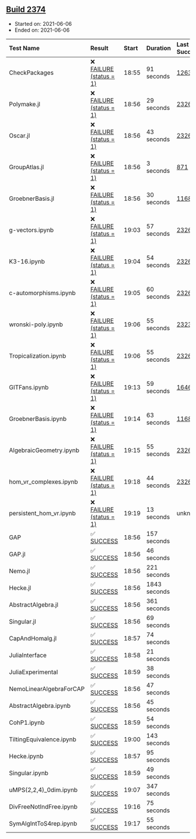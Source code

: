 ## [Build 2374](https://oscarci.mathematik.uni-kl.de/job/oscar-stable/2374/)

* Started on: 2021-06-06
* Ended on: 2021-06-06

| Test Name    | Result | Start | Duration | Last Success | First Failure |
|:-------------|:-------|:------|:---------|:-------------|:--------------|
| CheckPackages | ❌ [FAILURE (status = 1)](https://oscarci.mathematik.uni-kl.de/job/oscar-stable/2374/artifact/logs/build-2374/CheckPackages.log) | 18:55 | 91 seconds | [1263](https://oscarci.mathematik.uni-kl.de/job/oscar-stable/1263/) | [1264](https://oscarci.mathematik.uni-kl.de/job/oscar-stable/1264/) |
| Polymake.jl | ❌ [FAILURE (status = 1)](https://oscarci.mathematik.uni-kl.de/job/oscar-stable/2374/artifact/logs/build-2374/Polymake.jl.log) | 18:56 | 29 seconds | [2326](https://oscarci.mathematik.uni-kl.de/job/oscar-stable/2326/) | [2327](https://oscarci.mathematik.uni-kl.de/job/oscar-stable/2327/) |
| Oscar.jl | ❌ [FAILURE (status = 1)](https://oscarci.mathematik.uni-kl.de/job/oscar-stable/2374/artifact/logs/build-2374/Oscar.jl.log) | 18:56 | 43 seconds | [2326](https://oscarci.mathematik.uni-kl.de/job/oscar-stable/2326/) | [2327](https://oscarci.mathematik.uni-kl.de/job/oscar-stable/2327/) |
| GroupAtlas.jl | ❌ [FAILURE (status = 1)](https://oscarci.mathematik.uni-kl.de/job/oscar-stable/2374/artifact/logs/build-2374/GroupAtlas.jl.log) | 18:56 | 3 seconds | [871](https://oscarci.mathematik.uni-kl.de/job/oscar-stable/871/) | [872](https://oscarci.mathematik.uni-kl.de/job/oscar-stable/872/) |
| GroebnerBasis.jl | ❌ [FAILURE (status = 1)](https://oscarci.mathematik.uni-kl.de/job/oscar-stable/2374/artifact/logs/build-2374/GroebnerBasis.jl.log) | 18:56 | 30 seconds | [1168](https://oscarci.mathematik.uni-kl.de/job/oscar-stable/1168/) | [1169](https://oscarci.mathematik.uni-kl.de/job/oscar-stable/1169/) |
| g-vectors.ipynb | ❌ [FAILURE (status = 1)](https://oscarci.mathematik.uni-kl.de/job/oscar-stable/2374/artifact/logs/build-2374/g-vectors.ipynb.log) | 19:03 | 57 seconds | [2326](https://oscarci.mathematik.uni-kl.de/job/oscar-stable/2326/) | [2327](https://oscarci.mathematik.uni-kl.de/job/oscar-stable/2327/) |
| K3-16.ipynb | ❌ [FAILURE (status = 1)](https://oscarci.mathematik.uni-kl.de/job/oscar-stable/2374/artifact/logs/build-2374/K3-16.ipynb.log) | 19:04 | 54 seconds | [2326](https://oscarci.mathematik.uni-kl.de/job/oscar-stable/2326/) | [2327](https://oscarci.mathematik.uni-kl.de/job/oscar-stable/2327/) |
| c-automorphisms.ipynb | ❌ [FAILURE (status = 1)](https://oscarci.mathematik.uni-kl.de/job/oscar-stable/2374/artifact/logs/build-2374/c-automorphisms.ipynb.log) | 19:05 | 60 seconds | [2326](https://oscarci.mathematik.uni-kl.de/job/oscar-stable/2326/) | [2327](https://oscarci.mathematik.uni-kl.de/job/oscar-stable/2327/) |
| wronski-poly.ipynb | ❌ [FAILURE (status = 1)](https://oscarci.mathematik.uni-kl.de/job/oscar-stable/2374/artifact/logs/build-2374/wronski-poly.ipynb.log) | 19:06 | 55 seconds | [2323](https://oscarci.mathematik.uni-kl.de/job/oscar-stable/2323/) | [2324](https://oscarci.mathematik.uni-kl.de/job/oscar-stable/2324/) |
| Tropicalization.ipynb | ❌ [FAILURE (status = 1)](https://oscarci.mathematik.uni-kl.de/job/oscar-stable/2374/artifact/logs/build-2374/Tropicalization.ipynb.log) | 19:06 | 55 seconds | [2326](https://oscarci.mathematik.uni-kl.de/job/oscar-stable/2326/) | [2327](https://oscarci.mathematik.uni-kl.de/job/oscar-stable/2327/) |
| GITFans.ipynb | ❌ [FAILURE (status = 1)](https://oscarci.mathematik.uni-kl.de/job/oscar-stable/2374/artifact/logs/build-2374/GITFans.ipynb.log) | 19:13 | 59 seconds | [1646](https://oscarci.mathematik.uni-kl.de/job/oscar-stable/1646/) | [1647](https://oscarci.mathematik.uni-kl.de/job/oscar-stable/1647/) |
| GroebnerBasis.ipynb | ❌ [FAILURE (status = 1)](https://oscarci.mathematik.uni-kl.de/job/oscar-stable/2374/artifact/logs/build-2374/GroebnerBasis.ipynb.log) | 19:14 | 63 seconds | [1168](https://oscarci.mathematik.uni-kl.de/job/oscar-stable/1168/) | [1169](https://oscarci.mathematik.uni-kl.de/job/oscar-stable/1169/) |
| AlgebraicGeometry.ipynb | ❌ [FAILURE (status = 1)](https://oscarci.mathematik.uni-kl.de/job/oscar-stable/2374/artifact/logs/build-2374/AlgebraicGeometry.ipynb.log) | 19:15 | 55 seconds | [2326](https://oscarci.mathematik.uni-kl.de/job/oscar-stable/2326/) | [2327](https://oscarci.mathematik.uni-kl.de/job/oscar-stable/2327/) |
| hom_vr_complexes.ipynb | ❌ [FAILURE (status = 1)](https://oscarci.mathematik.uni-kl.de/job/oscar-stable/2374/artifact/logs/build-2374/hom_vr_complexes.ipynb.log) | 19:18 | 44 seconds | [2326](https://oscarci.mathematik.uni-kl.de/job/oscar-stable/2326/) | [2327](https://oscarci.mathematik.uni-kl.de/job/oscar-stable/2327/) |
| persistent_hom_vr.ipynb | ❌ [FAILURE (status = 1)](https://oscarci.mathematik.uni-kl.de/job/oscar-stable/2374/artifact/logs/build-2374/persistent_hom_vr.ipynb.log) | 19:19 | 13 seconds | unknown | unknown |
| GAP | ✅ [SUCCESS](https://oscarci.mathematik.uni-kl.de/job/oscar-stable/2374/artifact/logs/build-2374/GAP.log) | 18:56 | 157 seconds |  |  |
| GAP.jl | ✅ [SUCCESS](https://oscarci.mathematik.uni-kl.de/job/oscar-stable/2374/artifact/logs/build-2374/GAP.jl.log) | 18:56 | 46 seconds |  |  |
| Nemo.jl | ✅ [SUCCESS](https://oscarci.mathematik.uni-kl.de/job/oscar-stable/2374/artifact/logs/build-2374/Nemo.jl.log) | 18:56 | 221 seconds |  |  |
| Hecke.jl | ✅ [SUCCESS](https://oscarci.mathematik.uni-kl.de/job/oscar-stable/2374/artifact/logs/build-2374/Hecke.jl.log) | 18:56 | 1843 seconds |  |  |
| AbstractAlgebra.jl | ✅ [SUCCESS](https://oscarci.mathematik.uni-kl.de/job/oscar-stable/2374/artifact/logs/build-2374/AbstractAlgebra.jl.log) | 18:56 | 361 seconds |  |  |
| Singular.jl | ✅ [SUCCESS](https://oscarci.mathematik.uni-kl.de/job/oscar-stable/2374/artifact/logs/build-2374/Singular.jl.log) | 18:56 | 69 seconds |  |  |
| CapAndHomalg.jl | ✅ [SUCCESS](https://oscarci.mathematik.uni-kl.de/job/oscar-stable/2374/artifact/logs/build-2374/CapAndHomalg.jl.log) | 18:57 | 74 seconds |  |  |
| JuliaInterface | ✅ [SUCCESS](https://oscarci.mathematik.uni-kl.de/job/oscar-stable/2374/artifact/logs/build-2374/JuliaInterface.log) | 18:58 | 21 seconds |  |  |
| JuliaExperimental | ✅ [SUCCESS](https://oscarci.mathematik.uni-kl.de/job/oscar-stable/2374/artifact/logs/build-2374/JuliaExperimental.log) | 18:59 | 38 seconds |  |  |
| NemoLinearAlgebraForCAP | ✅ [SUCCESS](https://oscarci.mathematik.uni-kl.de/job/oscar-stable/2374/artifact/logs/build-2374/NemoLinearAlgebraForCAP.log) | 18:56 | 47 seconds |  |  |
| AbstractAlgebra.ipynb | ✅ [SUCCESS](https://oscarci.mathematik.uni-kl.de/job/oscar-stable/2374/artifact/logs/build-2374/AbstractAlgebra.ipynb.log) | 18:56 | 45 seconds |  |  |
| CohP1.ipynb | ✅ [SUCCESS](https://oscarci.mathematik.uni-kl.de/job/oscar-stable/2374/artifact/logs/build-2374/CohP1.ipynb.log) | 18:59 | 54 seconds |  |  |
| TiltingEquivalence.ipynb | ✅ [SUCCESS](https://oscarci.mathematik.uni-kl.de/job/oscar-stable/2374/artifact/logs/build-2374/TiltingEquivalence.ipynb.log) | 19:00 | 143 seconds |  |  |
| Hecke.ipynb | ✅ [SUCCESS](https://oscarci.mathematik.uni-kl.de/job/oscar-stable/2374/artifact/logs/build-2374/Hecke.ipynb.log) | 18:57 | 95 seconds |  |  |
| Singular.ipynb | ✅ [SUCCESS](https://oscarci.mathematik.uni-kl.de/job/oscar-stable/2374/artifact/logs/build-2374/Singular.ipynb.log) | 18:59 | 49 seconds |  |  |
| uMPS(2,2,4)_0dim.ipynb | ✅ [SUCCESS](https://oscarci.mathematik.uni-kl.de/job/oscar-stable/2374/artifact/logs/build-2374/uMPS-2-2-4-_0dim.ipynb.log) | 19:07 | 347 seconds |  |  |
| DivFreeNotIndFree.ipynb | ✅ [SUCCESS](https://oscarci.mathematik.uni-kl.de/job/oscar-stable/2374/artifact/logs/build-2374/DivFreeNotIndFree.ipynb.log) | 19:16 | 75 seconds |  |  |
| SymAlgIntToS4rep.ipynb | ✅ [SUCCESS](https://oscarci.mathematik.uni-kl.de/job/oscar-stable/2374/artifact/logs/build-2374/SymAlgIntToS4rep.ipynb.log) | 19:17 | 55 seconds |  |  |
